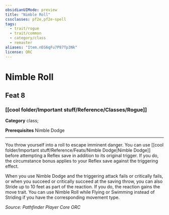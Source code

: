 ```yaml
---
obsidianUIMode: preview
title: "Nimble Roll"
cssclasses: pf2e,pf2e-spell
tags:
  - trait/rogue
  - trait/common
  - category/class
  - remaster
aliases: "Item.nEG6qFu7P87Tp3Nk"
license: ORC
---
```

# Nimble Roll
## Feat 8
### [[cool folder/Important stuff/Reference/Classes/Rogue]]

**Category** class; 



**Prerequisites** Nimble Dodge
* * *
You throw yourself into a roll to escape imminent danger. You can use [[cool folder/Important stuff/Reference/Feats/Nimble Dodge|Nimble Dodge]] before attempting a Reflex save in addition to its original trigger. If you do, the circumstance bonus applies to your Reflex save against the triggering effect.

When you use Nimble Dodge and the triggering attack fails or critically fails, or when you succeed or critically succeed at the saving throw, you can also Stride up to 10 feet as part of the reaction. If you do, the reaction gains the move trait. You can use Nimble Roll while Flying or Swimming instead of Striding if you have the corresponding movement type.

*Source: Pathfinder Player Core*
*ORC*